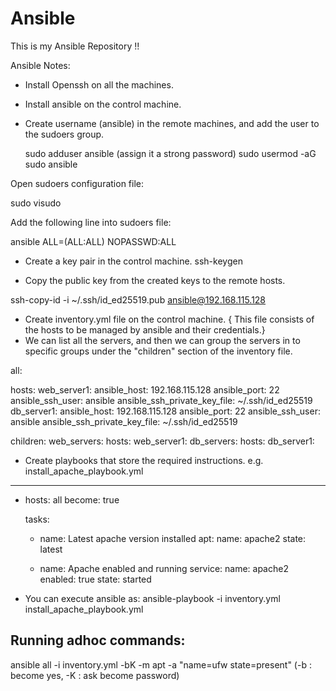 # Ansible
This is my Ansible Repository !!

Ansible Notes:

- Install Openssh on all the machines.
- Install ansible on the control machine.
- Create username (ansible) in the remote machines, and add the user to the sudoers group.

   sudo adduser ansible  (assign it a strong password)
   sudo usermod -aG sudo ansible
   
Open sudoers configuration file:

sudo visudo


Add the following line into sudoers file:

ansible ALL=(ALL:ALL) NOPASSWD:ALL


- Create a key pair in the control machine.
ssh-keygen

- Copy the public key from the created keys to the remote hosts.

ssh-copy-id -i ~/.ssh/id_ed25519.pub ansible@192.168.115.128



- Create inventory.yml file on the control machine. { This file consists of the hosts to be managed by ansible and their credentials.}
- We can list all the servers, and then we can group the servers in to specific groups under the "children" section of the inventory file.

all:
  
  hosts:
     web_server1:
      ansible_host: 192.168.115.128
      ansible_port: 22
      ansible_ssh_user: ansible
      ansible_ssh_private_key_file: ~/.ssh/id_ed25519
     db_server1:
      ansible_host: 192.168.115.128
      ansible_port: 22
      ansible_ssh_user: ansible
      ansible_ssh_private_key_file: ~/.ssh/id_ed25519

  children:
    web_servers:
      hosts:
        web_server1:
    db_servers:
      hosts:
        db_server1:


- Create playbooks that store the required instructions.
  e.g. install_apache_playbook.yml

---
- hosts: all
  become: true

  tasks:

  - name: Latest apache version installed
    apt:
      name: apache2
      state: latest

  - name: Apache enabled and running
    service:
      name: apache2
      enabled: true
      state: started

- You can execute ansible as:
   ansible-playbook -i inventory.yml install_apache_playbook.yml



## Running adhoc commands:
ansible all -i inventory.yml -bK -m apt -a "name=ufw state=present"
(-b : become yes, -K : ask become password)
